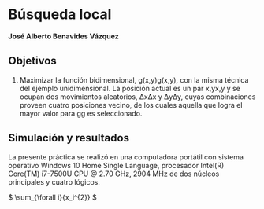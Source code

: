 # Búsqueda local
**José Alberto Benavides Vázquez**


## Objetivos
1. Maximizar la función bidimensional, g(x,y)g(x,y), con la misma técnica del ejemplo unidimensional. La posición actual es un par x,yx,y y se ocupan dos movimientos aleatorios, ΔxΔx y ΔyΔy, cuyas combinaciones proveen cuatro posiciones vecino, de los cuales aquella que logra el mayor valor para gg es seleccionado.

## Simulación y resultados
La presente práctica se realizó en una computadora portátil con sistema operativo Windows 10 Home Single Language, procesador Intel(R) Core(TM) i7-7500U CPU @ $2.70$ GHz, $2904$ MHz de dos núcleos principales y cuatro lógicos.

$ \sum_{\forall i}{x_i^{2}} $

